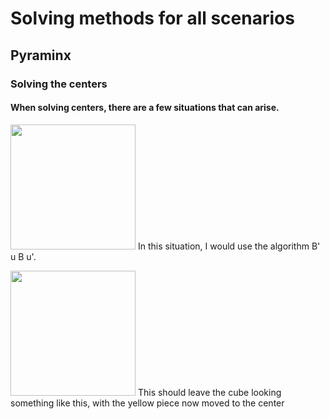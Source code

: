 <h1> Solving methods for all scenarios </h1>
<h2> Pyraminx </h2>
<h3> Solving the centers </h3> 
<h4>When solving centers, there are a few situations that can arise. </h4>

<img src="https://user-images.githubusercontent.com/85532365/198412710-c97630fe-ca84-42f2-91ad-e1c2b165bc74.png" width="200"> In this situation, I would use the algorithm B' u B u'. 



<img src="https://user-images.githubusercontent.com/85532365/198425881-fe568f6a-e3e3-4b70-9079-43baed08bd98.png" width="200"> This should leave the cube looking something like this, with the yellow piece now moved to the center
